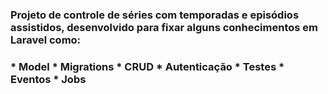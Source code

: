 <h3> Projeto de controle de séries com temporadas e episódios assistidos, desenvolvido para fixar alguns conhecimentos em Laravel como: <h3>
* Model
* Migrations
* CRUD
* Autenticação
* Testes
* Eventos
* Jobs
